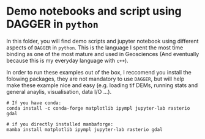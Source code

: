 # Demo notebooks and script using DAGGER in `python`

In this folder, you will find demo scripts and jupyter notebook using different aspects of `DAGGER` in `python`. This is the language I spent the most time binding as one of the most mature and used in Geosciences (And eventually because this is my everyday language with `c++`).

In order to run these examples out of the box, I reccomend you install the folowing packages, they are not mandatory to use `DAGGER`, but will help make these example nice and easy (e.g. loading tif DEMs, running stats and general anaylis, visualisation, data I/O ...).


```
# If you have conda:
conda install -c conda-forge matplotlib ipympl jupyter-lab rasterio gdal  

# if you directly installed mambaforge:
mamba install matplotlib ipympl jupyter-lab rasterio gdal 
```


